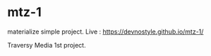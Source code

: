 # mtz-1
materialize simple project.
Live : https://devnostyle.github.io/mtz-1/

Traversy Media  1st project.
